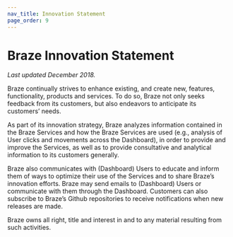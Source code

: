 ```yaml
---
nav_title: Innovation Statement
page_order: 9
---
```


# Braze Innovation Statement

_Last updated December 2018._

Braze continually strives to enhance existing, and create new, features, functionality, products and services.  To do so, Braze not only seeks feedback from its customers, but also endeavors to anticipate its customers’ needs.

As part of its innovation strategy, Braze analyzes information contained in the Braze Services and how the Braze Services are used (e.g., analysis of User clicks and movements across the Dashboard), in order to provide and improve the Services,  as well as to provide consultative and analytical information to its customers generally.

Braze also communicates with (Dashboard) Users to educate and inform them of ways to optimize their use of the Services and to share Braze’s innovation efforts. Braze may send emails to (Dashboard) Users or communicate with them through the Dashboard. Customers can also subscribe to Braze’s Github repositories to receive notifications when new releases are made.   

Braze owns all right, title and interest in and to any material resulting from such activities.
